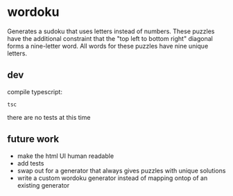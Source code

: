 # wordoku

Generates a sudoku that uses letters instead of numbers. These puzzles have the additional constraint that the "top left to bottom right" diagonal forms a nine-letter word. All words for these puzzles have nine unique letters.

## dev

compile typescript:
```
tsc
```

there are no tests at this time

## future work
- make the html UI human readable
- add tests
- swap out for a generator that always gives puzzles with unique solutions
- write a custom wordoku generator instead of mapping ontop of an existing generator
